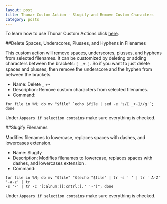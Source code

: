 ```yaml
---
layout: post
title: Thunar Custom Action - Slugify and Remove Custom Characters
category: posts
---
```

To learn how to use Thunar Custom Actions click [here](https://pointpont.github.io/thunar_custom_action/video/ffmpeg/conversion/2015/06/08/thunar-custom-actions-tutorial-convert-video-to-avi.html).

##Delete Spaces, Underscores, Plusses, and Hyphens in Filenames

This custom action will remove spaces, underscores, plusses, and hyphens from selected filenames. It can be customized by deleting or adding characters between the brackets: `[ _+-]`. So if you want to just delete spaces and plusses, then remove the underscore and the hyphen from between the brackets.

* Name: Delete _ +-
* Description: Remove custom characters from selected filenames.
* Command:

~~~~~~~
for file in %N; do mv "$file" `echo $file | sed -e 's/[ _+-]//g'`; done
~~~~~~~

Under `Appears if selection contains` make sure everything is checked.

##Slugify Filenames

Modifies filenames to lowercase, replaces spaces with dashes, and lowercases extension.

* Name: Slugify
* Description: Modifies filenames to lowercase, replaces spaces with dashes, and lowercases extension.
* Command: 

~~~~~~~~~~~~
for file in %N; do mv "$file" "$(echo "$file" | tr -s ' ' | tr ' A-Z' '-a-z' | tr
-s '-' | tr -c '[:alnum:][:cntrl:].' '-')"; done
~~~~~~~~~~~~

Under `Appears if selection contains` make sure everything is checked.
